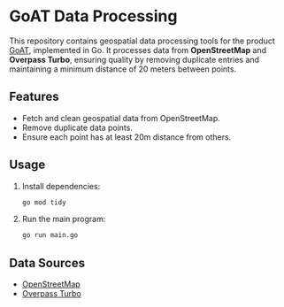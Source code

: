 # GoAT Data Processing

This repository contains geospatial data processing tools for the product [GoAT](https://goat.agileteknik.com/), implemented in Go. It processes data from **OpenStreetMap** and **Overpass Turbo**, ensuring quality by removing duplicate entries and maintaining a minimum distance of 20 meters between points.

## Features

- Fetch and clean geospatial data from OpenStreetMap.
- Remove duplicate data points.
- Ensure each point has at least 20m distance from others.

## Usage

1. Install dependencies:
   ```bash
   go mod tidy
   ```
2. Run the main program:
   ```bash
   go run main.go
   ```

## Data Sources

- [OpenStreetMap](https://www.openstreetmap.org/)
- [Overpass Turbo](https://overpass-turbo.eu/)
